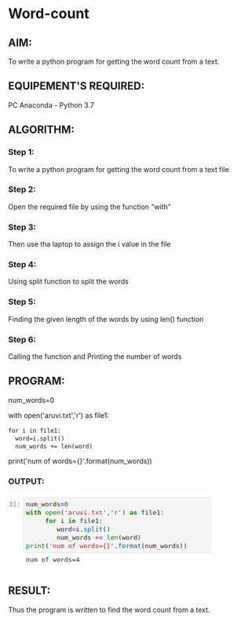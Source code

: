 # Word-count

## AIM:

To write a python program for getting the word count from a text.

## EQUIPEMENT'S REQUIRED: 

PC
Anaconda - Python 3.7

## ALGORITHM: 

### Step 1:

To write a python program for getting the word count from a text file

### Step 2: 

Open the required file by using the function "with"

### Step 3: 

Then use tha laptop to assign the i value in the file

### Step 4:

Using split function to split the words

### Step 5:

Finding the given length of the words by using len() function

### Step 6:

Calling the function and Printing the number of words 
 
## PROGRAM:
num_words=0

with open('aruvi.txt','r') as file1:

    for i in file1:
      word=i.split()
      num_words += len(word)
print('num of words={}'.format(num_words))

### OUTPUT:
![](./wordcount.png)



## RESULT:
Thus the program is written to find the word count from a text.
